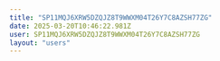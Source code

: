 ```yaml
---
title: "SP11MQJ6XRW5DZQJZ8T9WWXM04T26Y7C8AZSH77ZG"
date: 2025-03-20T10:46:22.981Z
user: SP11MQJ6XRW5DZQJZ8T9WWXM04T26Y7C8AZSH77ZG
layout: "users"
---
```

    